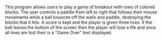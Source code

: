 This program allows users to play a game of breakout with rows of colored blocks. The user controls a paddle from left to right that follows their mouse movements while a ball bounces off the walls and paddle, destroying the blocks that it hits. A score is kept and the player is given three lives. If the ball leaves the bottom of the screen then the player will lose a life and once all lives are lost their is a "Game Over" text displayed.
